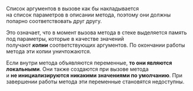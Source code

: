Список аргументов в вызове как бы накладывается на список параметров в описании метода, поэтому они должны попарно соответствовать друг другу.

Это означает, что в момент вызова метода в стеке выделяется память под параметры, которые в качестве значений получают ***копии*** соответствующих аргументов. По окончании работы метода эти копии уничтожаются.

Если внутри метода объявляются переменные, **то они являются локальными**. Они также создаются при вызове метода и **не инициализируются никакими значениями по умолчанию**. При завершении работы метода эти переменные становятся недоступны.
